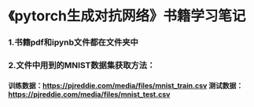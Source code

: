 # 《pytorch生成对抗网络》书籍学习笔记
###  1.书籍pdf和ipynb文件都在文件夹中

### **2.文件中用到的MNIST数据集获取方法：**

#### 
  **训练数据：https://pjreddie.com/media/files/mnist_train.csv
  测试数据：https://pjreddie.com/media/files/mnist_test.csv**
